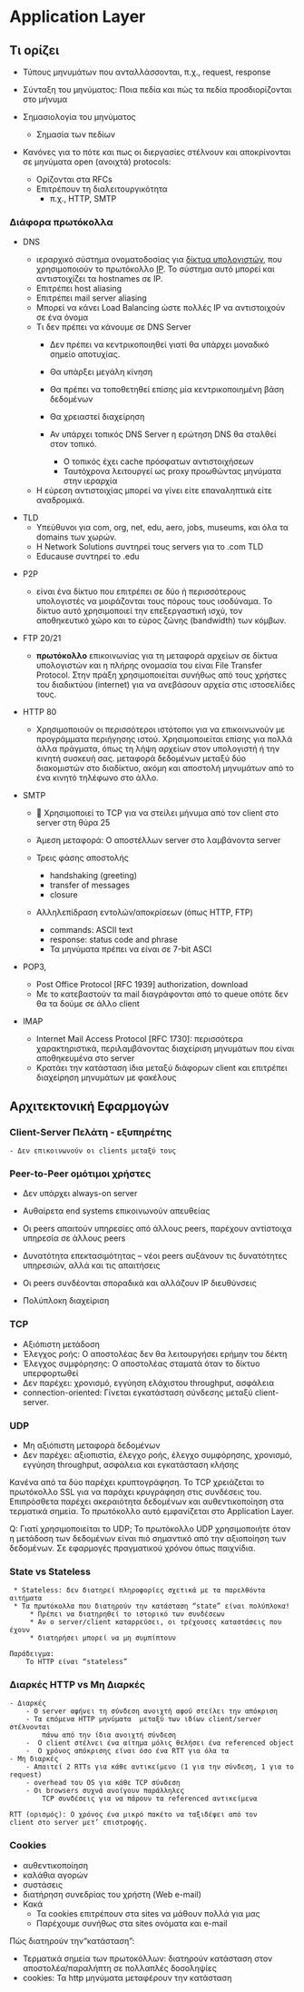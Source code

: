
# Application Layer
## Τι ορίζει
- Τύπους μηνυμάτων που 
ανταλλάσσονται, π.χ., request, response

- Σύνταξη του μηνύματος:
	Ποια πεδία και πώς τα πεδία προσδιορίζονται στο μήνυμα 

- Σημασιολογία του μηνύματος 
	- Σημασία των πεδίων
	
- Κανόνες για το πότε και πως οι διεργασίες στέλνουν και αποκρίνονται σε μηνύματα
open (ανοιχτά) protocols:
	- Ορίζονται στα RFCs
	- Επιτρέπουν τη διαλειτουργικότητα
		- π.χ., HTTP, SMΤP

### Διάφορα πρωτόκολλα
- DNS 
	- ιεραρχικό σύστημα ονοματοδοσίας για [δίκτυα υπολογιστών](https://el.wikipedia.org/wiki/%CE%94%CE%AF%CE%BA%CF%84%CF%85%CE%B1_%CF%85%CF%80%CE%BF%CE%BB%CE%BF%CE%B3%CE%B9%CF%83%CF%84%CF%8E%CE%BD "Δίκτυα υπολογιστών"), που χρησιμοποιούν το πρωτόκολλο [IP](https://el.wikipedia.org/wiki/Internet_Protocol "Internet Protocol"). Το σύστημα αυτό μπορεί και αντιστοιχίζει τα hostnames σε IP.
	- Επιτρέπει host aliasing
	- Επιτρέπει mail server aliasing
	- Μπορεί να κάνει Load Balancing ώστε πολλές IP να αντιστοιχούν σε ένα όνομα
	- Τι δεν πρέπει να κάνουμε σε DNS Server
		- Δεν πρέπει να κεντρικοποιηθεί γιατί θα υπάρχει μοναδικό σημείο αποτυχίας.
		- Θα υπάρξει μεγάλη κίνηση
		- Θα πρέπει να τοποθετηθεί επίσης μία κεντρικοποιημένη βάση δεδομένων
		- Θα χρειαστεί διαχείρηση

	  - Αν υπάρχει τοπικός DNS Server η ερώτηση DNS θα σταλθεί στον τοπικό.
		  - Ο τοπικός έχει cache πρόσφατων αντιστοιχήσεων
		  - Ταυτόχρονα λειτουργεί ως proxy προωθώντας μηνύματα στην ιεραρχία
		
	* Η εύρεση αντιστοιχίας μπορεί να γίνει είτε επαναληπτικά είτε αναδρομικά.

 * TLD 
	 * Υπεύθυνοι για com, org, net, edu, aero, jobs, museums, και όλα τα domains των χωρών.
	*  Η Network Solutions συντηρεί τους servers για το .com TLD
	* Educause συντηρεί το .edu
	
- P2P 
	- είναι ένα δίκτυο που επιτρέπει σε δύο ή περισσότερους υπολογιστές να μοιράζονται τους πόρους τους ισοδύναμα. Το δίκτυο αυτό χρησιμοποιεί την επεξεργαστική ισχύ, τον αποθηκευτικό χώρο και το εύρος ζώνης (bandwidth) των κόμβων.
	
- FTP 20/21
	- **πρωτόκολλο** επικοινωνίας για τη μεταφορά αρχείων σε δίκτυα υπολογιστών και η πλήρης ονομασία του είναι File Transfer Protocol. Στην πράξη χρησιμοποιείται συνήθως από τους χρήστες του διαδικτύου (internet) για να ανεβάσουν αρχεία στις ιστοσελίδες τους.
	
- HTTP 80
	-  Xρησιμοποιούν οι περισσότεροι ιστότοποι για να επικοινωνούν με προγράμματα περιήγησης ιστού. Χρησιμοποιείται επίσης για πολλά άλλα πράγματα, όπως τη λήψη αρχείων στον υπολογιστή ή την κινητή συσκευή σας. μεταφορά δεδομένων μεταξύ δύο διακομιστών στο διαδίκτυο, ακόμη και αποστολή μηνυμάτων από το ένα κινητό τηλέφωνο στο άλλο.
	
- SMTP
	-  Χρησιμοποιεί το TCP για να στείλει μήνυμα από τον client στο server στη θύρα 25
	* Άμεση μεταφορά: Ο αποστέλλων server στο λαμβάνοντα server
	* Τρεις φάσης αποστολής
		* handshaking (greeting)
		* transfer of messages
		* closure

	* Αλληλεπίδραση εντολών/αποκρίσεων (όπως HTTP, FTP)
		* commands: ASCII text
		* response: status code and phrase
		* Τα μηνύματα πρέπει να είναι σε 7-bit ASCI
  
- POP3, 
	- Post Office Protocol [RFC 1939] authorization, download 
	- Με το κατεβαστούν τα mail διαγράφονται από το queue οπότε δεν θα τα δούμε σε άλλο client

- IMAP
	- Internet Mail Access Protocol [RFC 1730]: περισσότερα χαρακτηριστικά, περιλαμβάνοντας διαχείριση μηνυμάτων που είναι αποθηκευμένα στο server
	- Κρατάει την κατάσταση ίδια μεταξύ διάφορων client και επιτρέπει διαχείρηση μηνυμάτων με φακέλους




## Αρχιτεκτονική Εφαρμογών
### Client-Server Πελάτη - εξυπηρέτης
	- Δεν επικοινωνούν οι clients μεταξύ τους
### Peer-to-Peer ομότιμοι χρήστες
* Δεν υπάρχει always-on server
* Αυθαίρετα end systems επικοινωνούν απευθείας

* Οι peers απαιτούν υπηρεσίες από άλλους peers, παρέχουν αντίστοιχα υπηρεσία σε άλλους peers

* Δυνατότητα επεκτασιμότητας – νέοι peers αυξάνουν τις δυνατότητες υπηρεσιών, αλλά και τις απαιτήσεις 

* Οι peers συνδέονται σποραδικά και αλλάζουν IP διευθύνσεις

* Πολύπλοκη διαχείριση

### TCP
* Αξιόπιστη μετάδοση
* Έλεγχος ροής: Ο αποστολέας δεν θα λειτουργήσει ερήμην του δέκτη
* Έλεγχος συμφόρησης: Ο αποστολέας σταματά όταν το δίκτυο υπερφορτωθεί
* Δεν παρέχει: χρονισμό, εγγύηση ελάχιστου throughput, ασφάλεια
* connection-oriented: Γίνεται εγκατάσταση σύνδεσης μεταξύ client-server.

### UDP
* Μη αξιόπιστη μεταφορά δεδομένων
* Δεν παρέχει: αξιοπιστία, έλεγχο ροής, έλεγχο συμφόρησης, χρονισμό, εγγύηση throughput, ασφάλεια και εγκατάσταση κλήσης

Κανένα από τα δύο παρέχει κρυπτογράφηση. Το TCP χρειάζεται το πρωτόκολλο SSL για να παράχει κρυγράφηση στις συνδέσεις του. Επιπρόσθετα παρέχει ακεραιότητα δεδομένων και αυθεντικοποίηση στα τερματικά σημεία. Το πρωτόκολλο αυτό εμφανίζεται στο Application Layer.


Q: Γιατί χρησιμοποιείται το UDP;
Το πρωτόκολλο UDP χρησιμοποιήτε όταν η μετάδοση των δεδομένων είναι πιό σημαντικό από την αξιοποίηση των δεδομένων. Σε εφαρμογές πραγματικού χρόνου όπως παιχνίδια.

### State vs Stateless
	 * Stateless: δεν διατηρεί πληροφορίες σχετικά με τα παρελθόντα αιτήματα 
	 * Τα πρωτόκολλα που διατηρούν την κατάσταση “state” είναι πολύπλοκα!
		 * Πρέπει να διατηρηθεί το ιστορικό των συνδέσεων
		 * Αν ο server/client καταρρεύσει, οι τρέχουσες καταστάσεις που έχουν
		 * διατηρήσει μπορεί να μη συμπίπτουν

	Παράδειγμα: 
		Το HTTP είναι “stateless”

### Διαρκές HTTP vs Μη Διαρκές
	- Διαρκές
		- Ο server αφήνει τη σύνδεση ανοιχτή αφού στείλει την απόκριση
		- Τα επόμενα HTTP μηνύματα  μεταξύ των ιδίων client/server στέλνονται
			πάνω από την ίδια ανοιχτή σύνδεση
		-  Ο client στέλνει ένα αίτημα μόλις θελήσει ένα referenced object
		-  Ο χρόνος απόκρισης είναι όσο ένα RTT για όλα τα 
	- Μη διαρκές
		- Απαιτεί 2 RTTs για κάθε αντικείμενο (1 για την σύνδεση, 1 για το request)
		- overhead του OS για κάθε TCP σύνδεση
		- Οι browsers συχνά ανοίγουν παράλληλες
			TCP συνδέσεις για να πάρουν τα referenced αντικείμενα

	RTT (ορισμός): Ο χρόνος ένα μικρό πακέτο να ταξιδέψει από τον
	client στο server μετ’ επιστροφής.


### Cookies
* αυθεντικοποίηση
* καλάθια αγορών
* συστάσεις
* διατήρηση συνεδρίας του χρήστη (Web e-mail)
* Κακά
	* Τα cookies επιτρέπουν στα sites να μάθουν πολλά για μας
	* Παρέχουμε συνήθως στα sites ονόματα και e-mail
	
Πώς διατηρούν την“κατάσταση”:
* Τερματικά σημεία των πρωτοκόλλων: διατηρούν 
κατάσταση στον αποστολέα/παραλήπτη σε 
πολλαπλές δοσοληψίες
* cookies: Τα http μηνύματα μεταφέρουν την 
κατάσταση